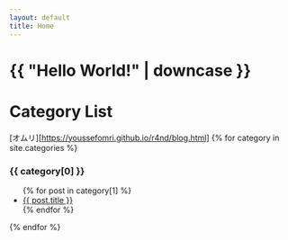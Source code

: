 ```yaml
---
layout: default
title: Home
---
```


<h1>{{ "Hello World!" | downcase }}</h1>

<h1> Category List </h1>

[オムリ][https://youssefomri.github.io/r4nd/blog.html]
{% for category in site.categories %}
<h3>{{ category[0] }}</h3>
<ul>
  {% for post in category[1] %}
  <li><a href="{{ post.url }}">{{ post.title }}</a></li>
  {% endfor %}
</ul>
{% endfor %}
  

